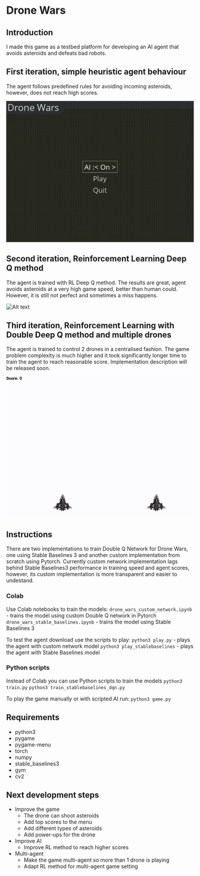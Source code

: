 # Drone Wars

## Introduction 
I made this game as a testbed platform for developing an AI agent that avoids asteroids and defeats bad robots. 

## First iteration, simple heuristic agent behaviour 
The agent follows predefined rules for avoiding incoming asteroids, however, does not reach high scores. 

![Alt text](images/gameplay.gif "Gameplay")


## Second iteration, Reinforcement Learning Deep Q method
The agent is trained with RL Deep Q method. The results are great, agent avoids asteroids at a very high game speed, better than human could. However, it is still not perfect and sometimes a miss happens. 


![Alt text](images/gameplay_rl.gif "Gameplay_RL")


## Third iteration, Reinforcement Learning with Double Deep Q method and multiple drones
The agent is trained to control 2 drones in a centralised fashion. The game problem complexity is much higher and it took significantly longer time to train the agent to reach reasonable score.
Implementation description will be released soon. 


![Alt text](images/gameplay_rl_2.gif "Gameplay_Multi_Agent_RL")

## Instructions 

There are two implementations to train Double Q Network for Drone Wars, one using Stable Baselines 3 and another custom implementation from scratch using Pytorch. Currently custom network implementation lags behind Stable Baselines3 performance in training speed and agent scores, however, its custom implementation is more transparent and easier to undestand. 

### Colab
Use Colab notebooks to train the models:
`drone_wars_custom_network.ipynb` - trains the model using custom Double Q network in Pytorch
`drone_wars_stable_baselines.ipynb` - trains the model using Stable Baselines 3 

To test the agent download use the scripts to play: 
`python3 play.py` - plays the agent with custom network model
`python3 play_stablebaselines` - plays the agent with Stable Baselines model

### Python scripts
Instead of Colab you can use Python scripts to train the models
`python3 train.py`
`python3 train_stablebaselines_dqn.py`

To play the game manually or with scripted AI run: 
`python3 game.py`

## Requirements
* python3
* pygame
* pygame-menu
* torch
* numpy
* stable_baselines3
* gym
* cv2


## Next development steps
* Improve the game 
    * The drone can shoot asteroids
    * Add top scores to the menu
    * Add different types of asteroids
    * Add power-ups for the drone
* Improve AI
    * Improve RL method to reach higher scores
* Multi-agent 
    * Make the game multi-agent so more than 1 drone is playing
    * Adapt RL method for multi-agent game setting





